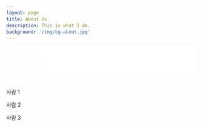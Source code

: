 ```yaml
---
layout: page
title: About Us
description: This is what I do.
background: '/img/bg-about.jpg'
---
```


![logo](/img/logo.jpg)

<p>사람 1 </p>

<p>사람 2</p>

<p class="mb-5">사람 3</p>
